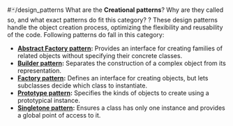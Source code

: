 #🃏/design_patterns
What are the **Creational patterns**? Why are they called so, and what exact patterns do fit this category?
?
These design patterns handle the object creation process, optimizing the flexibility and reusability of the code. Following patterns do fall in this category:
- **[Abstract Factory pattern](Abstract%20Factory%20pattern.md):** Provides an interface for creating families of related objects without specifying their concrete classes.
- **[Builder pattern](Builder%20pattern.md):** Separates the construction of a complex object from its representation.
- **[Factory pattern](Factory%20pattern.md):** Defines an interface for creating objects, but lets subclasses decide which class to instantiate.
- **[Prototype pattern](Prototype%20pattern.md):** Specifies the kinds of objects to create using a prototypical instance.
- **[Singletone pattern](Singletone%20pattern.md):** Ensures a class has only one instance and provides a global point of access to it.
